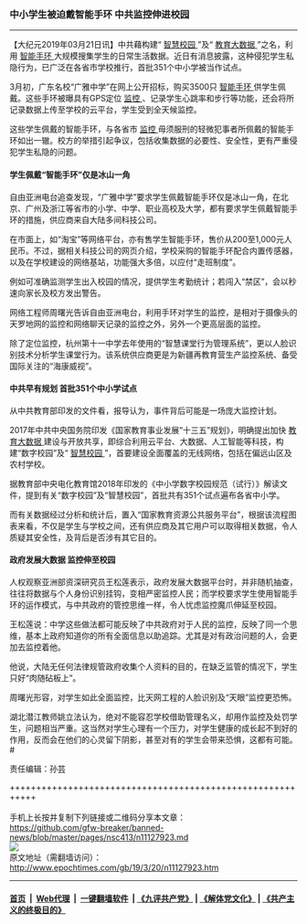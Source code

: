 ### 中小学生被迫戴智能手环 中共监控伸进校园
------------------------

<p>
 【大纪元2019年03月21日讯】中共藉构建“
 <a href="http://www.epochtimes.com/gb/tag/%E6%99%BA%E6%85%A7%E6%A0%A1%E5%9B%AD.html">
  智慧校园
 </a>
 ”及“
 <a href="http://www.epochtimes.com/gb/tag/%E6%95%99%E8%82%B2%E5%A4%A7%E6%95%B0%E6%8D%AE.html">
  教育大数据
 </a>
 ”之名，利用
 <a href="http://www.epochtimes.com/gb/tag/%E6%99%BA%E8%83%BD%E6%89%8B%E7%8E%AF.html">
  智能手环
 </a>
 大规模搜集学生的日常生活数据。近日有消息披露，这种侵犯学生私隐行为，已广泛在各省市学校推行，首批351个中小学被当作试点。
</p>
<p>
 3月初，广东名校“广雅中学”在网上公开招标，购买3500只
 <a href="http://www.epochtimes.com/gb/tag/%E6%99%BA%E8%83%BD%E6%89%8B%E7%8E%AF.html">
  智能手环
 </a>
 供学生佩戴。这些手环被曝具有GPS定位
 <a href="http://www.epochtimes.com/gb/tag/%E7%9B%91%E6%8E%A7.html">
  监控
 </a>
 、记录学生心跳率和步行等功能，还会将所记录数据上传至学校的云平台，学生受到全天候监控。
</p>
<p>
 这些学生佩戴的智能手环，与各省市
 <a href="http://www.epochtimes.com/gb/tag/%E7%9B%91%E6%8E%A7.html">
  监控
 </a>
 毋须服刑的轻微犯事者所佩戴的智能手环如出一辙。校方的举措引起争议，包括收集数据的必要性、安全性，更有严重侵犯学生私隐的问题。
</p>
<h4>
 学生佩戴“智能手环”仅是冰山一角
</h4>
<p>
 自由亚洲电台追查发现，“广雅中学”要求学生佩戴智能手环仅是冰山一角，在北京、广州及浙江等省市的小学、中学、职业高校及大学，都有要求学生佩戴智能手环的措施，供应商来自大陆多间科技公司。
</p>
<p>
 在市面上，如“淘宝”等网络平台，亦有售学生智能手环，售价从200至1,000元人民币。不过，据相关科技公司的网页介绍，学校采购的智能手环配合内置传感器，以及在学校建设的网络基站，功能强大多倍，以应付“走班制度”。
</p>
<p>
 例如可准确监测学生出入校园的情况，提供学生考勤统计；若闯入“禁区”，会以秒速向家长及校方发出警告。
</p>
<p>
 网络工程师周曙光告诉自由亚洲电台，利用手环对学生的监控，是相对于摄像头的天罗地网的监控和网络聊天记录的监控之外，另外一个更高层面的监控。
</p>
<p>
 除了定位监控，杭州第十一中学去年使用的“智慧课堂行为管理系统”，更以人脸识别技术分析学生课堂行为。该系统供应商更是为新疆再教育营生产监控系统、备受国际关注的“海康威视”。
</p>
<h4>
 中共早有规划 首批351个中小学试点
</h4>
<p>
 从中共教育部印发的文件看，报导认为，事件背后可能是一场庞大监控计划。
</p>
<p>
 2017年中共中央国务院印发《国家教育事业发展“十三五”规划》，明确提出加快
 <a href="http://www.epochtimes.com/gb/tag/%E6%95%99%E8%82%B2%E5%A4%A7%E6%95%B0%E6%8D%AE.html">
  教育大数据
 </a>
 建设与开放共享，即综合利用云平台、大数据、人工智能等科技，构建“数字校园”及“
 <a href="http://www.epochtimes.com/gb/tag/%E6%99%BA%E6%85%A7%E6%A0%A1%E5%9B%AD.html">
  智慧校园
 </a>
 ”，首要建设全面覆盖的无线网络，包括在偏远山区及农村学校。
</p>
<p>
 据教育部中央电化教育馆2018年印发的《中小学数字校园规范（试行）》解读文件，提到有关“数字校园”及“智慧校园”，首批共有351个试点遍布各省中小学。
</p>
<p>
 而有关数据经过分析和统计后，置入“国家教育资源公共服务平台”，根据该流程图表来看，不仅是学生与学校之间，还有供应商及其它用户可以取得相关数据，令人质疑其安全性，及背后是否涉有其它目的。
</p>
<h4>
 政府发展大数据 监控伸至校园
</h4>
<p>
 人权观察亚洲部资深研究员王松莲表示，政府发展大数据平台时，并非随机抽查，往往将数据与个人身份识别挂钩，变相严密监控人民；而学校要求学生使用智能手环的运作模式，与中共政府的管控思维一样，令人忧虑监控魔爪伸延至校园。
</p>
<p>
 王松莲说：中学这些做法都可能反映了中共政府对于人民的监控，反映了同一个思维，基本上政府知道你的所有全面信息以助追踪。尤其是对有政治问题的人，会更加去监控着他。
</p>
<p>
 他说，大陆无任何法律规管政府收集个人资料的目的，在缺乏监管的情况下，学生只好“肉随砧板上”。
</p>
<p>
 周曙光形容，对学生如此全面监控，比天网工程的人脸识别及“天眼”监控更恐怖。
</p>
<p>
 湖北潜江教师姚立法认为，绝对不能容忍学校借助管理名义，却用作监控及处罚学生，问题相当严重。这当然对学生心理有一个压力，对学生健康的成长起不到好的作用，反而会在他们的心灵留下阴影，甚至对有的学生会带来恐惧，这都有可能。#
</p>
<p>
 责任编辑：孙芸
</p>

+++++++++++++++++++++++++++++++++++++++++++++++++++++++++++<br/><br/>
手机上长按并复制下列链接或二维码分享本文章：<br/>
https://github.com/gfw-breaker/banned-news/blob/master/pages/nsc413/n11127923.md <br/>
<a href='https://github.com/gfw-breaker/banned-news/blob/master/pages/nsc413/n11127923.md'><img src='https://github.com/gfw-breaker/banned-news/blob/master/pages/nsc413/n11127923.md.png'/></a> <br/>
原文地址（需翻墙访问）：http://www.epochtimes.com/gb/19/3/20/n11127923.htm


------------------------
#### [首页](https://github.com/gfw-breaker/banned-news/blob/master/README.md) &nbsp;|&nbsp; [Web代理](https://github.com/labour-camp/helloworld) &nbsp;|&nbsp; [一键翻墙软件](https://github.com/gfw-breaker/nogfw/blob/master/README.md) &nbsp;| [《九评共产党》](https://github.com/gfw-breaker/9ping.md/blob/master/README.md#九评之一评共产党是什么) | [《解体党文化》](https://github.com/gfw-breaker/jtdwh.md/blob/master/README.md) | [《共产主义的终极目的》](https://github.com/gfw-breaker/gczydzjmd.md/blob/master/README.md)

